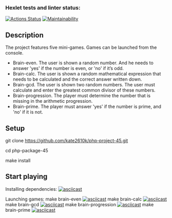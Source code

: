 ### Hexlet tests and linter status:
[![Actions Status](https://github.com/kate2610k/php-project-45/actions/workflows/hexlet-check.yml/badge.svg)](https://github.com/kate2610k/php-project-45/actions)
[![Maintainability](https://api.codeclimate.com/v1/badges/9f1ad25c3ca636f85337/maintainability)](https://codeclimate.com/github/kate2610k/php-project-45/maintainability)

## Description
The project features five mini-games. 
Games can be launched from the console.
- Brain-even.
The user is shown a random number. And he needs to answer 'yes' if the number is even, or 'no' if it’s odd.
- Brain-calc.
The user is shown a random mathematical expression that needs to be calculated and the correct answer written down.
- Brain-gcd.
The user is shown two random numbers. The user must calculate and enter the greatest common divisor of these numbers.
- Brain-progression.
The player must determine the number that is missing in the arithmetic progression.
- Brain-prime.
The player must answer 'yes' if the number is prime, and 'no' if it is not.
## Setup
   git clone https://github.com/kate2610k/php-project-45.git

   cd php-package-45

   make install

## Start playing
Installing dependencies:
[![asciicast](https://asciinema.org/a/HrQusmpkuI003USss39y2b230.svg)](https://asciinema.org/a/HrQusmpkuI003USss39y2b230)

Launching games:
make brain-even
[![asciicast](https://asciinema.org/a/ICwxmZQwwIwfmNUUbNzPhhOZC.svg)](https://asciinema.org/a/ICwxmZQwwIwfmNUUbNzPhhOZC)
make brain-calc
[![asciicast](https://asciinema.org/a/Jup21yK2ajam3waY2fFDc7atM.svg)](https://asciinema.org/a/Jup21yK2ajam3waY2fFDc7atM)
make brain-gcd
[![asciicast](https://asciinema.org/a/FSTxKpAncTfG8r4F5Iyn5QWKk.svg)](https://asciinema.org/a/FSTxKpAncTfG8r4F5Iyn5QWKk)
make brain-progression
[![asciicast](https://asciinema.org/a/jfBlp9GqTojdQ0yTvZxLJhSbC.svg)](https://asciinema.org/a/jfBlp9GqTojdQ0yTvZxLJhSbC)
make brain-prime
[![asciicast](https://asciinema.org/a/7m6d0YPtMFnhx83WDAD5Q6hxf.svg)](https://asciinema.org/a/7m6d0YPtMFnhx83WDAD5Q6hxf)
